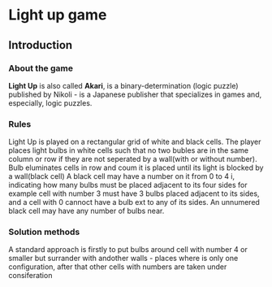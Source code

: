 # Light up game

## Introduction
### About the game 

**Light Up** is also called  **Akari**, is a binary-determination  (logic puzzle)  published by  Nikoli - is a Japanese publisher that specializes in games and, especially, logic puzzles.

### Rules
Light Up is played on a rectangular grid of white and black cells. The player places light bulbs in white cells such that no two bubles are in the same column or row if they are not seperated by a wall(with or without number). Bulb eluminates cells in row and coum it is placed until its light is blocked by a wall(black cell)
A black cell may have a number on it from 0 to 4 i, indicating how many bulbs must be placed adjacent to its four sides for example cell with number 3 must have 3 bulbs placed adjacent to its sides, and a cell with 0 cannoct have a bulb ext to any of its sides.
An unnumered black cell may have any number of bulbs near. 

### Solution methods

A standard approach is firstly to put bulbs around cell with number 4 or smaller but surrander with andother walls - places where is only one configuration, after that other cells with numbers are taken under consiferation 
<!--stackedit_data:
eyJoaXN0b3J5IjpbNzc0MzEzMDc4LDExNTYxNTE0NTEsMTUyOT
QyMDY0OCwtMTU5OTg3MjMxMCwtODIyNTk2OTUyLDE4MTMwMTM3
NDgsLTE0ODExNDU5NTUsLTEwMzg3NzAxMDAsNDcyMDI5ODAzLD
U3NTc1MTc4MCwyMDM3MDkwMzM4LC0yNzkwNDIzNTFdfQ==
-->